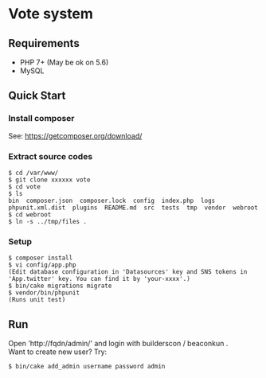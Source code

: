 # Vote system

## Requirements

* PHP 7+ (May be ok on 5.6)
* MySQL

## Quick Start

### Install composer

See: https://getcomposer.org/download/

### Extract source codes

```
$ cd /var/www/
$ git clone xxxxxx vote
$ cd vote
$ ls
bin  composer.json  composer.lock  config  index.php  logs  phpunit.xml.dist  plugins  README.md  src  tests  tmp  vendor  webroot
$ cd webroot
$ ln -s ../tmp/files .
```

### Setup

```
$ composer install
$ vi config/app.php
(Edit database configuration in 'Datasources' key and SNS tokens in 'App.twitter' key. You can find it by 'your-xxxx'.)
$ bin/cake migrations migrate
$ vendor/bin/phpunit
(Runs unit test)
```

## Run

Open 'http://fqdn/admin/' and login with builderscon / beaconkun .  
Want to create new user? Try:

```
$ bin/cake add_admin username password admin
```

